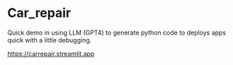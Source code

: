 # Car_repair
Quick demo in using LLM (GPT4) to generate python code to deploys apps quick with a little debugging.

https://carrepair.streamlit.app
